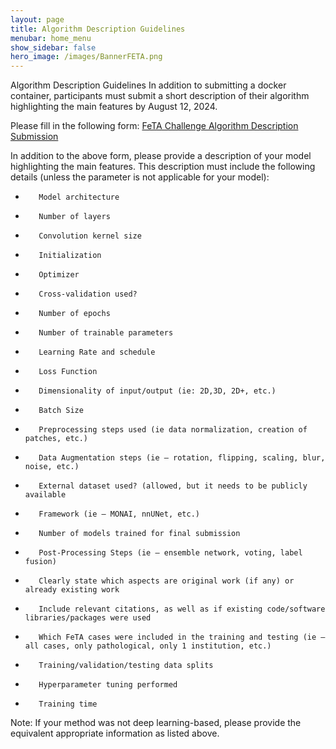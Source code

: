 ```yaml
---
layout: page
title: Algorithm Description Guidelines
menubar: home_menu
show_sidebar: false
hero_image: /images/BannerFETA.png
---
```


Algorithm Description Guidelines
In addition to submitting a docker container, participants must submit a short description of their algorithm highlighting the main features by August 12, 2024. 

Please fill in the following form: [FeTA Challenge Algorithm Description Submission](https://unils-my.sharepoint.com/:w:/g/personal/meritxell_bachcuadra_unil_ch/Ee8SkAh6LoNMqFlB5BUD7tABtUELTviEo4CrlpcvH7UHPg?e=JenG4Q)

In addition to the above form, please provide a description of your model highlighting the main features. This description must include the following details (unless the parameter is not applicable for your model):

-        Model architecture

-        Number of layers

-        Convolution kernel size

-        Initialization

-        Optimizer

-        Cross-validation used?

-        Number of epochs

-        Number of trainable parameters

-        Learning Rate and schedule

-        Loss Function

-        Dimensionality of input/output (ie: 2D,3D, 2D+, etc.)

-        Batch Size

-        Preprocessing steps used (ie data normalization, creation of patches, etc.)

-        Data Augmentation steps (ie – rotation, flipping, scaling, blur, noise, etc.)

-        External dataset used? (allowed, but it needs to be publicly available

-        Framework (ie – MONAI, nnUNet, etc.)

-        Number of models trained for final submission

-        Post-Processing Steps (ie – ensemble network, voting, label fusion)

-        Clearly state which aspects are original work (if any) or already existing work

-        Include relevant citations, as well as if existing code/software libraries/packages were used

-        Which FeTA cases were included in the training and testing (ie – all cases, only pathological, only 1 institution, etc.)

-        Training/validation/testing data splits

-        Hyperparameter tuning performed

-        Training time

 

Note: If your method was not deep learning-based, please provide the equivalent appropriate information as listed above. 
